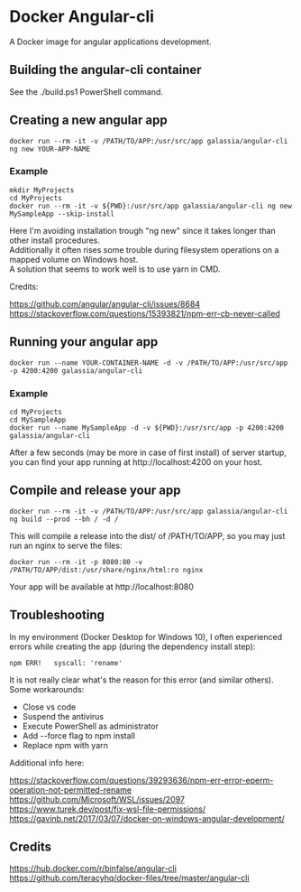 # Docker Angular-cli

A Docker image for angular applications development.

## Building the angular-cli container

See the ./build.ps1 PowerShell command.

## Creating a new angular app

    docker run --rm -it -v /PATH/TO/APP:/usr/src/app galassia/angular-cli ng new YOUR-APP-NAME

### Example

    mkdir MyProjects
    cd MyProjects
    docker run --rm -it -v ${PWD}:/usr/src/app galassia/angular-cli ng new MySampleApp --skip-install

Here I'm avoiding installation trough "ng new" since it takes longer than other install procedures.  
Additionally it often rises some trouble during filesystem operations on a mapped volume on Windows host.  
A solution that seems to work well is to use yarn in CMD.  

Credits:

https://github.com/angular/angular-cli/issues/8684  
https://stackoverflow.com/questions/15393821/npm-err-cb-never-called  

## Running your angular app

    docker run --name YOUR-CONTAINER-NAME -d -v /PATH/TO/APP:/usr/src/app -p 4200:4200 galassia/angular-cli

### Example

    cd MyProjects
    cd MySampleApp
    docker run --name MySampleApp -d -v ${PWD}:/usr/src/app -p 4200:4200 galassia/angular-cli

After a few seconds (may be more in case of first install) of server startup, you can find your app running at http://localhost:4200 on your host.

## Compile and release your app

    docker run --rm -it -v /PATH/TO/APP:/usr/src/app galassia/angular-cli ng build --prod --bh / -d /

This will compile a release into the dist/ of /PATH/TO/APP, so you may just run an nginx to serve the files:

    docker run --rm -it -p 8080:80 -v /PATH/TO/APP/dist:/usr/share/nginx/html:ro nginx

Your app will be available at http://localhost:8080

## Troubleshooting

In my environment (Docker Desktop for Windows 10), I often experienced errors while creating the app (during the dependency install step):

	npm ERR!   syscall: 'rename'

It is  not really clear what's the reason for this error (and similar others).
Some workarounds:

- Close vs code
- Suspend the antivirus
- Execute PowerShell as administrator
- Add --force flag to npm install
- Replace npm with yarn

Additional info here:

https://stackoverflow.com/questions/39293636/npm-err-error-eperm-operation-not-permitted-rename  
https://github.com/Microsoft/WSL/issues/2097  
https://www.turek.dev/post/fix-wsl-file-permissions/  
https://gavinb.net/2017/03/07/docker-on-windows-angular-development/  

## Credits

https://hub.docker.com/r/binfalse/angular-cli  
https://github.com/teracyhq/docker-files/tree/master/angular-cli  

